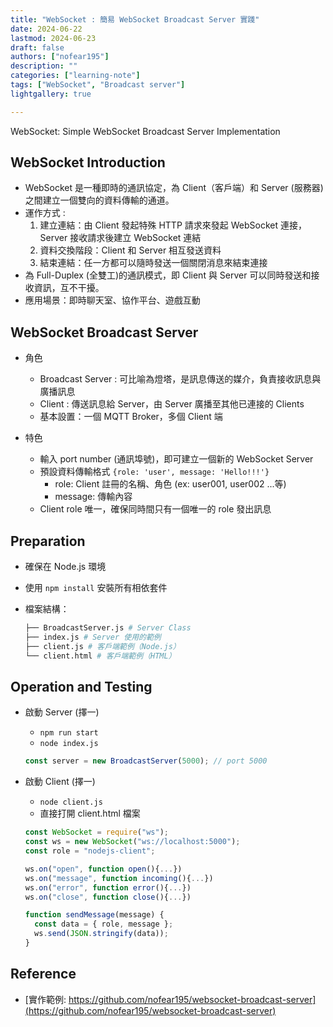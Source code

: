 ```yaml
---
title: "WebSocket : 簡易 WebSocket Broadcast Server 實踐"
date: 2024-06-22
lastmod: 2024-06-23
draft: false
authors: ["nofear195"]
description: ""
categories: ["learning-note"]
tags: ["WebSocket", "Broadcast server"]
lightgallery: true

---
```


WebSocket: Simple WebSocket Broadcast Server Implementation
<!--more-->

## WebSocket Introduction

- WebSocket 是一種即時的通訊協定，為 Client（客戶端）和 Server (服務器) 之間建立一個雙向的資料傳輸的通道。
- 運作方式 :
  1. 建立連結：由 Client 發起特殊 HTTP 請求來發起 WebSocket 連接，Server 接收請求後建立 WebSocket 連結
  2. 資料交換階段：Client 和 Server 相互發送資料
  3. 結束連結：任一方都可以隨時發送一個關閉消息來結束連接
- 為 Full-Duplex (全雙工)的通訊模式，即 Client 與 Server 可以同時發送和接收資訊，互不干擾。
- 應用場景：即時聊天室、協作平台、遊戲互動

## WebSocket Broadcast Server

- 角色
  - Broadcast Server : 可比喻為燈塔，是訊息傳送的媒介，負責接收訊息與廣播訊息
  - Client : 傳送訊息給 Server，由 Server 廣播至其他已連接的 Clients
  - 基本設置：一個 MQTT Broker，多個 Client 端

- 特色
  - 輸入 port number (通訊埠號)，即可建立一個新的 WebSocket Server
  - 預設資料傳輸格式 `{role: 'user', message: 'Hello!!!'}`
    - role: Client 註冊的名稱、角色 (ex: user001, user002 ...等)
    - message:  傳輸內容
  - Client role 唯一，確保同時間只有一個唯一的 role 發出訊息

## Preparation

- 確保在 Node.js 環境
- 使用 `npm install` 安裝所有相依套件
- 檔案結構：

  ```bash
  ├── BroadcastServer.js # Server Class
  ├── index.js # Server 使用的範例
  ├── client.js # 客戶端範例（Node.js）
  └── client.html # 客戶端範例（HTML）
  ```

## Operation and Testing

- 啟動 Server (擇一)
  - `npm run start`
  - `node index.js`

  ```javascript
  const server = new BroadcastServer(5000); // port 5000
  ```

- 啟動 Client (擇一)
  - `node client.js`
  - 直接打開 client.html 檔案

  ```javascript
  const WebSocket = require("ws");
  const ws = new WebSocket("ws://localhost:5000");
  const role = "nodejs-client";

  ws.on("open", function open(){...})
  ws.on("message", function incoming(){...})
  ws.on("error", function error(){...})
  ws.on("close", function close(){...})

  function sendMessage(message) {
    const data = { role, message };
    ws.send(JSON.stringify(data));
  }
  ```

## Reference

- [實作範例: https://github.com/nofear195/websocket-broadcast-server](https://github.com/nofear195/websocket-broadcast-server)
